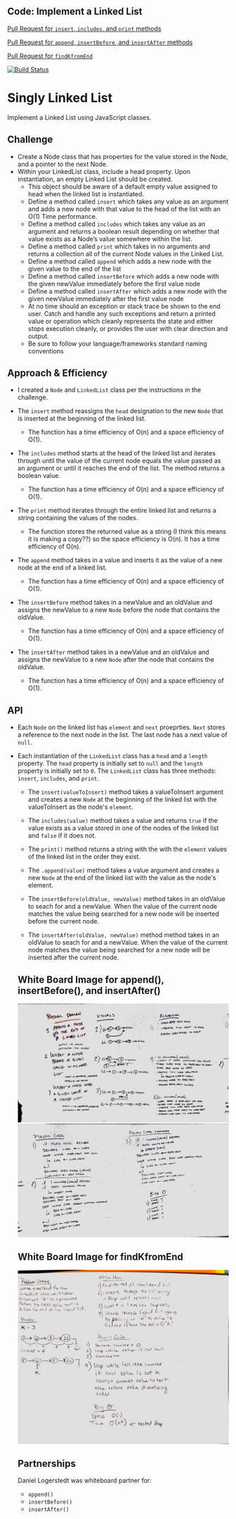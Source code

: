 ## Code: Implement a Linked List
[Pull Request for `insert`, `includes`, and `print` methods](https://github.com/etrainor/data-structures-and-algorithms/pull/43)

[Pull Request for `append`, `insertBefore`, and `insertAfter` methods](https://github.com/etrainor/data-structures-and-algorithms/pull/45)

[Pull Request for `findKfromEnd`](https://github.com/etrainor/data-structures-and-algorithms/pull/45)

[![Build Status](https://www.travis-ci.com/etrainor/data-structures-and-algorithms.svg?branch=master)](https://www.travis-ci.com/etrainor/data-structures-and-algorithms)

# Singly Linked List
Implement a Linked List using JavaScript classes.

## Challenge
* Create a Node class that has properties for the value stored in the Node, and a pointer to the next Node.
* Within your LinkedList class, include a head property. Upon instantiation, an empty Linked List should be created.
  * This object should be aware of a default empty value assigned to head when the linked list is instantiated.
  * Define a method called `insert` which takes any value as an argument and adds a new node with that value to the head of the list with an O(1) Time performance.
  * Define a method called `includes` which takes any value as an argument and returns a boolean result depending on whether that value exists as a Node’s value somewhere within the list.
  * Define a method called `print` which takes in no arguments and returns a collection all of the current Node values in the Linked List.
  * Define a method called `append` which adds a new node with the given value to the end of the list
  * Define a method called `insertBefore` which adds a new node with the given newValue immediately before the first value node
  * Define a method called `insertAfter` which adds a new node with the given newValue immediately after the first value node
  * At no time should an exception or stack trace be shown to the end user. Catch and handle any such exceptions and return a printed value or operation which cleanly represents the state and either stops execution cleanly, or provides the user with clear direction and output.
  * Be sure to follow your language/frameworks standard naming conventions

## Approach & Efficiency
* I created a `Node` and `LinkedList` class per the instructions in the challenge.
* The `insert` method reassigns the `head` designation to the new `Node` that is inserted at the beginning of the linked list. 

  * The function has a time efficiency of O(n) and a space efficiency of O(1).

* The `includes` method starts at the head of the linked list and iterates through until the value of the current node equals the value passed as an argument or until it reaches the end of the list. The method returns a boolean value.

  * The function has a time efficiency of O(n) and a space efficiency of O(1).

* The `print` method iterates through the entire linked list and returns a string containing the values of the nodes.

  * The function stores the returned value as a string (I think this means it is making a copy??) so the space efficiency is O(n). It has a time efficiency of O(n).

* The `append` method takes in a value and inserts it as the value of a new node at the end of a linked list.

  * The function has a time efficiency of O(n) and a space efficiency of O(1).

* The `insertBefore` method takes in a newValue and an oldValue and assigns the newValue to a new `Node` before the node that contains the oldValue.

  * The function has a time efficiency of O(n) and a space efficiency of O(1).

* The `insertAfter` method takes in a newValue and an oldValue and assigns the newValue to a new `Node` after the node that contains the oldValue.

  * The function has a time efficiency of O(n) and a space efficiency of O(1).


## API
* Each `Node` on the linked list has `element` and `next` proeprties. `Next` stores a reference to the next node in the list. The last node has a next value of `null`.
* Each instantiation of the `LinkedList` class has a `head` and a `length` property. The `head` property is initially set to `null` and the `length` property is initially set to `0`. The `LinkedList` class has three methods: `insert`, `includes`, and `print`.

  * The `insert(valueToInsert)` method takes a valueToInsert argument and creates a new `Node` at the beginning of the linked list with the valueToInsert as the node's `element`.

  * The `includes(value)` method takes a value and returns `true` if the value exists as a value stored in one of the nodes of the linked list and `false` if it does not.

  * The `print()` method returns a string with the with the `element` values of the linked list in the order they exist.

  * The `.append(value)` method takes a value argument and creates a new `Node` at the end of the linked list with the value as the node's element.

  * The `insertBefore(oldValue, newValue)` method takes in an oldValue to seach for and a newValue. When the value of the current node matches the value being searched for a new node will be inserted before the current node.

  * The `insertAfter(oldValue, newValue)` method method takes in an oldValue to seach for and a newValue. When the value of the current node matches the value being searched for a new node will be inserted after the current node.


  ## White Board Image for append(), insertBefore(), and insertAfter()

  ![Whiteboard Image #1](assets/ll-insertions-1.jpg)
  ![Whiteboard Image #2](assets/ll-insertions-2.jpg)
  
  ## White Board Image for findKfromEnd
  ![WhiteBoard Image](assets/find-k.jpg)

  ## Partnerships
  Daniel Logerstedt was whiteboard partner for:
    * `append()` 
    * `insertBefore()` 
    * `insertAfter()`